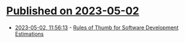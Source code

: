 # [Published on 2023-05-02](index.md)

* [2023-05-02, 11:56:13](https://lobste.rs/s/qiyt13/rules_thumb_for_software_development) - [Rules of Thumb for Software Development Estimations](https://vadimkravcenko.com/shorts/project-estimates/)
